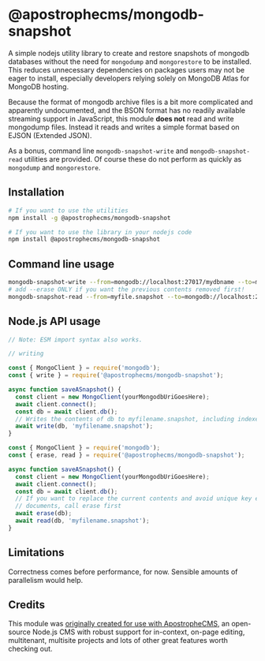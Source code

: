 # @apostrophecms/mongodb-snapshot

A simple nodejs utility library to create and restore snapshots of mongodb databases without the need for `mongodump` and `mongorestore` to be installed. This reduces unnecessary dependencies on packages users may not be eager to install, especially developers relying solely on MongoDB Atlas for MongoDB hosting.

Because the format of mongodb archive files is a bit more complicated and apparently undocumented, and the BSON format has no readily available streaming support in JavaScript, this module **does not** read and write mongodump files. Instead it reads and writes a simple format based on EJSON (Extended JSON).

As a bonus, command line `mongodb-snapshot-write` and `mongodb-snapshot-read` utilities are provided. Of course these do not perform as quickly as `mongodump` and `mongorestore`.

## Installation
```bash
# If you want to use the utilities
npm install -g @apostrophecms/mongodb-snapshot

# If you want to use the library in your nodejs code
npm install @apostrophecms/mongodb-snapshot
```

## Command line usage

```bash
mongodb-snapshot-write --from=mongodb://localhost:27017/mydbname --to=myfile.snapshot
# add --erase ONLY if you want the previous contents removed first!
mongodb-snapshot-read --from=myfile.snapshot --to=mongodb://localhost:27017/mydbname --erase
```

## Node.js API usage

```javascript
// Note: ESM import syntax also works.

// writing

const { MongoClient } = require('mongodb');
const { write } = require('@apostrophecms/mongodb-snapshot');

async function saveASnapshot() {
  const client = new MongoClient(yourMongodbUriGoesHere);
  await client.connect();
  const db = await client.db();
  // Writes the contents of db to myfilename.snapshot, including indexes
  await write(db, 'myfilename.snapshot');
}
```

```javascript
const { MongoClient } = require('mongodb');
const { erase, read } = require('@apostrophecms/mongodb-snapshot');

async function saveASnapshot() {
  const client = new MongoClient(yourMongodbUriGoesHere);
  await client.connect();
  const db = await client.db();
  // If you want to replace the current contents and avoid unique key errors and/or duplicate
  // documents, call erase first
  await erase(db);
  await read(db, 'myfilename.snapshot');
}
```

## Limitations

Correctness comes before performance, for now. Sensible amounts of parallelism would help.

## Credits

This module was [originally created for use with ApostropheCMS](https://apostrophecms.com), an open-source Node.js CMS with robust support for in-context, on-page editing, multitenant, multisite projects and lots of other great features worth checking out.
